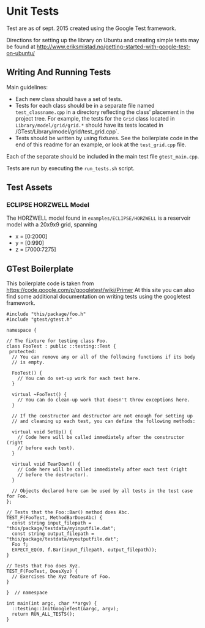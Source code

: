 # Unit Tests

Test are as of sept. 2015 created using the Google Test framework.

Directions for setting up the library on Ubuntu and creating simple tests
may be found at http://www.eriksmistad.no/getting-started-with-google-test-on-ubuntu/

## Writing And Running Tests

Main guidelines:

* Each new class should have a set of tests.
* Tests for each class should be in a separate file named `test_classname.cpp` in a directory reflecting the class' placement in the project tree. For example, the tests for the `Grid` class located in `Library/model/grid/grid.*` should have its tests located in /GTest/Library/model/grid/test_grid.cpp`.
* Tests should be written by using fixtures. See the boilerplate code in the end of this readme for an example, or look at the `test_grid.cpp` file.

Each of the separate should be included in the main test file `gtest_main.cpp`.

Tests are run by executing the `run_tests.sh` script.

## Test Assets

### ECLIPSE HORZWELL Model

The HORZWELL model found in `examples/ECLIPSE/HORZWELL` is a reservoir model with a 20x9x9 grid, spanning
* x = [0:2000]
* y = [0:990]
* z = [7000:7275]

## GTest Boilerplate

This boilerplate code is taken from https://code.google.com/p/googletest/wiki/Primer
At this site you can also find some additional documentation on writing tests using the googletest framework.

```
#include "this/package/foo.h"
#include "gtest/gtest.h"

namespace {

// The fixture for testing class Foo.
class FooTest : public ::testing::Test {
 protected:
  // You can remove any or all of the following functions if its body
  // is empty.

  FooTest() {
    // You can do set-up work for each test here.
  }

  virtual ~FooTest() {
    // You can do clean-up work that doesn't throw exceptions here.
  }

  // If the constructor and destructor are not enough for setting up
  // and cleaning up each test, you can define the following methods:

  virtual void SetUp() {
    // Code here will be called immediately after the constructor (right
    // before each test).
  }

  virtual void TearDown() {
    // Code here will be called immediately after each test (right
    // before the destructor).
  }

  // Objects declared here can be used by all tests in the test case for Foo.
};

// Tests that the Foo::Bar() method does Abc.
TEST_F(FooTest, MethodBarDoesAbc) {
  const string input_filepath = "this/package/testdata/myinputfile.dat";
  const string output_filepath = "this/package/testdata/myoutputfile.dat";
  Foo f;
  EXPECT_EQ(0, f.Bar(input_filepath, output_filepath));
}

// Tests that Foo does Xyz.
TEST_F(FooTest, DoesXyz) {
  // Exercises the Xyz feature of Foo.
}

}  // namespace

int main(int argc, char **argv) {
  ::testing::InitGoogleTest(&argc, argv);
  return RUN_ALL_TESTS();
}
```